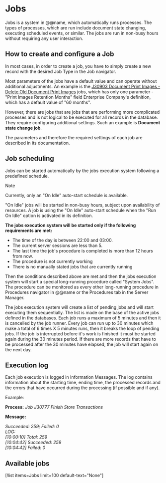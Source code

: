 # Jobs

Jobs is a system in @@name, which automatically runs processes. The types of processes, which are run include document state changing, executing scheduled events, or similar. The jobs are run in non-busy hours without requiring any user interaction.

## How to create and configure a Job

In most cases, in order to create a job, you have to simply create a new record with the desired Job Type in the Job navigator.

Most parameters of the jobs have a default value and can operate without additional adjustments.
An example is the [J30903 Document Print Images - Delete Old Document Print Images](xref:jobs-J30903) jobs, which has only one parameter - "Print Images Retention Months" field Enterprise Company's definition, which has a default value of "60 months".

However, there are jobs that are jobs that are performing more complicated processes and is not logical to be executed for all records in the database.
They require configuring additional settings. Such an example is **Document state change job**. 

The parameters and therefore the required settings of each job are described in its documentation.

## Job scheduling

Jobs can be started automatically by the jobs execution system following a predefined schedule.

> [!note]
> Currently, only an "On Idle" auto-start schedule is available. 
 
"On Idle" jobs will be started in non-busy hours, subject upon availability of resources.
A job is using the "On Idle" auto-start schedule when the "Run On Idle" option is activated in its definition.

**The jobs execution system will be started only if the following requirements are met:**

- The time of the day is between 22:00 and 03:00.
- The current server sessions are less than 5.
- The last time the job's procedure is completed is more than 12 hours from now.
- The procedure is not currently working
- There is no manually stated jobs that are currently running

Then the conditions described above are met and then the jobs execution system will start a special long-running procedure called "System Jobs".
The procedure can be monitored as every other long-running procedure in Procedures navigator in @@name or the Procedures tab in the Server Manager.

The jobs execution system will create a list of pending jobs and will start executing them sequentially.
The list is made on the base of the active jobs defined in the databases.
Each job runs a maximum of 5 minutes and then it is cancelled by the job runner.
Every job can run up to 30 minutes which make a total of 6 times X 5 minutes runs, then it breaks the loop of pending jobs.
If the job is interrupted before it's work is finished it must be started again during the 30 minutes period.
If there are more records that have to be processed after the 30 minutes have elapsed, the job will start again on the next day. 

## Execution log

Each job execution is logged in Information Messages.
The log contains information about the starting time, ending time, the processed records and the errors that have occurred during the processing (if possible and if any).

Example:

**Process:** *Job J30777 Finish Store Transactions*

**Message:**

*Succeeded: 259; Failed: 0 <br>
LOG: <br>
[10:00:10] Total: 259 <br>
[10:04:42] Succeeded: 259 <br>
[10:04:42] Failed: 0*

## Available jobs

[!list items=Jobs limit=100 default-text="None"]
